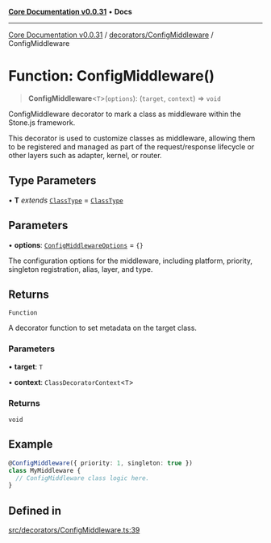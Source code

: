 [**Core Documentation v0.0.31**](../../../README.md) • **Docs**

***

[Core Documentation v0.0.31](../../../modules.md) / [decorators/ConfigMiddleware](../README.md) / ConfigMiddleware

# Function: ConfigMiddleware()

> **ConfigMiddleware**\<`T`\>(`options`): (`target`, `context`) => `void`

ConfigMiddleware decorator to mark a class as middleware within the Stone.js framework.

This decorator is used to customize classes as middleware, allowing them to be registered and managed
as part of the request/response lifecycle or other layers such as adapter, kernel, or router.

## Type Parameters

• **T** *extends* [`ClassType`](../../../definitions/type-aliases/ClassType.md) = [`ClassType`](../../../definitions/type-aliases/ClassType.md)

## Parameters

• **options**: [`ConfigMiddlewareOptions`](../interfaces/ConfigMiddlewareOptions.md) = `{}`

The configuration options for the middleware, including platform, priority, singleton registration, alias, layer, and type.

## Returns

`Function`

A decorator function to set metadata on the target class.

### Parameters

• **target**: `T`

• **context**: `ClassDecoratorContext`\<`T`\>

### Returns

`void`

## Example

```typescript
@ConfigMiddleware({ priority: 1, singleton: true })
class MyMiddleware {
  // ConfigMiddleware class logic here.
}
```

## Defined in

[src/decorators/ConfigMiddleware.ts:39](https://github.com/stonemjs/core/blob/c4dbb69a8c86aa6134b62f7d9cac7dabb444c749/src/decorators/ConfigMiddleware.ts#L39)
